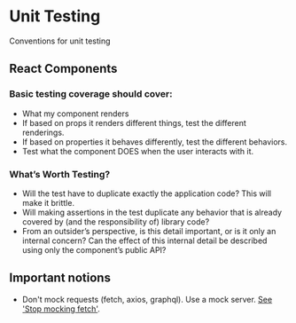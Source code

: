 # Unit Testing

Conventions for unit testing

## React Components

### Basic testing coverage should cover:

- What my component renders
- If based on props it renders different things, test the different renderings.
- If based on properties it behaves differently, test the different behaviors.
- Test what the component DOES when the user interacts with it.

### What’s Worth Testing?

- Will the test have to duplicate exactly the application code? This will make it brittle.
- Will making assertions in the test duplicate any behavior that is already covered by (and the responsibility of) library code?
- From an outsider’s perspective, is this detail important, or is it only an internal concern? Can the effect of this internal detail be described using only the component’s public API?

## Important notions

- Don't mock requests (fetch, axios, graphql). Use a mock server. [See 'Stop mocking fetch'](../references.md#stop-mocking-fetch---kent-c-doddshttpskentcdoddscomblogstop-mocking-fetch).
